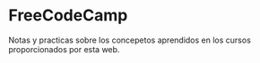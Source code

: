 # FreeCodeCamp

Notas y practicas sobre los concepetos aprendidos en los cursos proporcionados por esta web.
